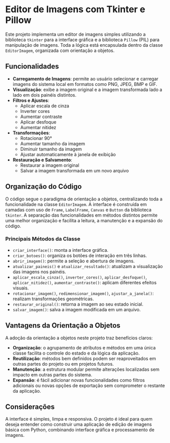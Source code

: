 # Editor de Imagens com Tkinter e Pillow

Este projeto implementa um editor de imagens simples utilizando a biblioteca `tkinter` para a interface gráfica e a biblioteca `Pillow` (PIL) para manipulação de imagens. Toda a lógica está encapsulada dentro da classe `EditorImagem`, organizada com orientação a objetos.

## Funcionalidades

- **Carregamento de Imagens**: permite ao usuário selecionar e carregar imagens do sistema local em formatos como PNG, JPEG, BMP e GIF.
- **Visualização**: exibe a imagem original e a imagem transformada lado a lado em dois painéis distintos.
- **Filtros e Ajustes**:
  - Aplicar escala de cinza
  - Inverter cores
  - Aumentar contraste
  - Aplicar desfoque
  - Aumentar nitidez
- **Transformações**:
  - Rotacionar 90°
  - Aumentar tamanho da imagem
  - Diminuir tamanho da imagem
  - Ajustar automaticamente à janela de exibição
- **Restauração e Salvamento**:
  - Restaurar a imagem original
  - Salvar a imagem transformada em um novo arquivo

## Organização do Código

O código segue o paradigma de orientação a objetos, centralizando toda a funcionalidade na classe `EditorImagem`. A interface é construída em camadas com uso de `Frame`, `LabelFrame`, `Canvas` e `Button` da biblioteca `tkinter`. A separação das funcionalidades em métodos distintos permite uma melhor organização e facilita a leitura, a manutenção e a expansão do código.

### Principais Métodos da Classe

- `criar_interface()`: monta a interface gráfica.
- `criar_botoes()`: organiza os botões de interação em três linhas.
- `abrir_imagem()`: permite a seleção e abertura de imagens.
- `atualizar_paineis()` e `atualizar_resultado()`: atualizam a visualização das imagens nos painéis.
- `aplicar_escala_cinza()`, `inverter_cores()`, `aplicar_desfoque()`, `aplicar_nitidez()`, `aumentar_contraste()`: aplicam diferentes efeitos visuais.
- `rotacionar_imagem()`, `redimensionar_imagem()`, `ajustar_a_janela()`: realizam transformações geométricas.
- `restaurar_original()`: retorna a imagem ao seu estado inicial.
- `salvar_imagem()`: salva a imagem modificada em um arquivo.

## Vantagens da Orientação a Objetos

A adoção da orientação a objetos neste projeto traz benefícios claros:

- **Organização**: o agrupamento de atributos e métodos em uma única classe facilita o controle do estado e da lógica da aplicação.
- **Reutilização**: métodos bem definidos podem ser reaproveitados em outras partes do projeto ou em projetos futuros.
- **Manutenção**: a estrutura modular permite alterações localizadas sem impacto em outras partes do sistema.
- **Expansão**: é fácil adicionar novas funcionalidades como filtros adicionais ou novas opções de exportação sem comprometer o restante da aplicação.

## Considerações

A interface é simples, limpa e responsiva. O projeto é ideal para quem deseja entender como construir uma aplicação de edição de imagens básica com Python, combinando interface gráfica e processamento de imagens.

